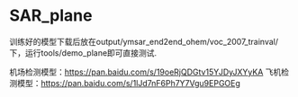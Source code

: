 # SAR_plane

训练好的模型下载后放在output/ymsar_end2end_ohem/voc_2007_trainval/下，运行tools/demo_plane即可直接测试.

机场检测模型：https://pan.baidu.com/s/19oeRjQDGtv15YJDyJXYyKA
飞机检测模型：https://pan.baidu.com/s/1lJd7nF6Ph7Y7Vgu9EPGOEg
